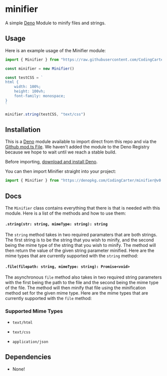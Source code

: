 # minifier

A simple [Deno](https://deno.land) Module to minify files and strings.

## Usage

Here is an example usage of the Minifier module:

```ts
import { Minifier } from "https://raw.githubusercontent.com/CodingCarter/minifier/master/mod.ts"

const minifier = new Minifier()

const testCSS = `
html {
    width: 100%;
    height: 100vh;
    font-family: monospace;
}
`

minifier.string(testCSS, "text/css")
```

## Installation

This is a [Deno](https://deno.land/) module available to import direct from this repo and via the [Github mod.ts File](https://raw.githubusercontent.com/CodingCarter/minifier/master/mod.ts). We haven't added the module to the Deno Registry because we hope to wait until we reach a stable build.

Before importing, [download and install Deno](https://deno.land/#installation).

You can then import Minifier straight into your project:

```ts
import { Minifier } from "https://denopkg.com/CodingCarter/minifier@v0.2/mod.ts"
```

## Docs

The `Minifier` class contains everything that there is that is needed with this module. Here is a list of the methods and how to use them:

#### `.string(str: string, mimeType: string): string`

The `string` method takes in two required paramaters that are both strings. The first string is to be the string that you wish to minify, and the second being the mime type of the string that you wish to minify. The method will then return the value of the given string parameter minified. Here are the mime types that are currently supported with the `string` method:

#### `.file(filepath: string, mimeType: string): Promise<void>`

The asynchronous `file` method also takes in two required string parameters with the first being the path to the file and the second being the mime type of the file. The method will then minify that file using the minification method set for the given mime type. Here are the mime types that are currently supported with the `file` method:

### Supported Mime Types

- `text/html`

- `text/css`

- `application/json`

## Dependencies

- None!

